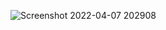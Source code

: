 ![Screenshot 2022-04-07 202908](https://user-images.githubusercontent.com/99658011/162210202-13211cfa-2e01-4f9a-8784-5f87b69adf25.jpg)
